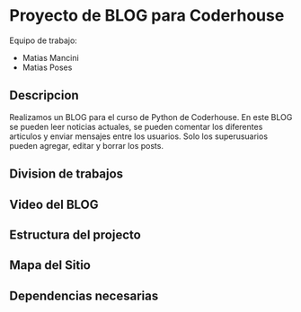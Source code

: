 # Proyecto de BLOG para Coderhouse

Equipo de trabajo:

* Matias Mancini
* Matias Poses

## Descripcion

Realizamos un BLOG para el curso de Python de Coderhouse. En este BLOG se pueden leer noticias actuales, se pueden comentar los diferentes articulos y enviar mensajes entre los usuarios. Solo los superusuarios pueden agregar, editar y borrar los posts.

## Division de trabajos


## Video del BLOG


## Estructura del projecto


## Mapa del Sitio


## Dependencias necesarias


##  